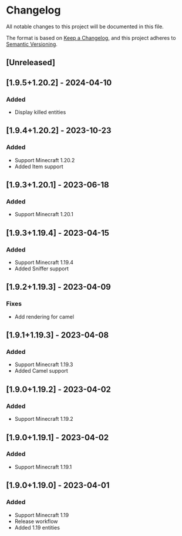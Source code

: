 # Changelog

All notable changes to this project will be documented in this file.

The format is based on [Keep a Changelog](https://keepachangelog.com/en/1.0.0/),
and this project adheres to [Semantic Versioning](https://semver.org/spec/v2.0.0.html).

## [Unreleased]

## [1.9.5+1.20.2] - 2024-04-10

### Added

- Display killed entities

## [1.9.4+1.20.2] - 2023-10-23

### Added

- Support Minecraft 1.20.2
- Added Item support

## [1.9.3+1.20.1] - 2023-06-18

### Added

- Support Minecraft 1.20.1

## [1.9.3+1.19.4] - 2023-04-15

### Added

- Support Minecraft 1.19.4
- Added Sniffer support

## [1.9.2+1.19.3] - 2023-04-09

### Fixes

- Add rendering for camel

## [1.9.1+1.19.3] - 2023-04-08

### Added

- Support Minecraft 1.19.3
- Added Camel support

## [1.9.0+1.19.2] - 2023-04-02

### Added

- Support Minecraft 1.19.2

## [1.9.0+1.19.1] - 2023-04-02

### Added

- Support Minecraft 1.19.1

## [1.9.0+1.19.0] - 2023-04-01

### Added

- Support Minecraft 1.19
- Release workflow
- Added 1.19 entities